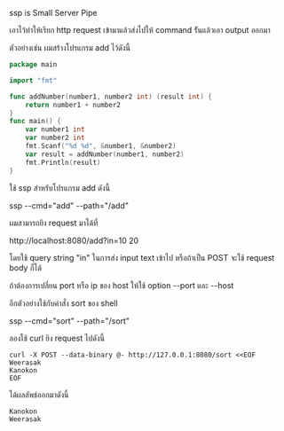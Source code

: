 ssp is Small Server Pipe

เอาไว้ทำให้เรียก http request เข้ามาแล้วส่งไปให้ command รัันแล้วเอา output ออกมา

ตัวอย่างเช่น ผมสร้างโปรแกรม add ไว้ดังนี้

```go
package main

import "fmt"

func addNumber(number1, number2 int) (result int) {
	return number1 + number2
}
func main() {
	var number1 int
	var number2 int
	fmt.Scanf("%d %d", &number1, &number2)
	var result = addNumber(number1, number2)
	fmt.Println(result)
}
```

ใช้ ssp สำหรับโปรแกรม add ดังนี้

ssp --cmd="add" --path="/add"

ผมสามารถยิง request มาได้ที่

http://localhost:8080/add?in=10 20

โดยใช้ query string "in" ในการส่ง input text เข้าไป
หรือถ้าเป็น POST จะใช้ request body ก็ได้

ถ้าต้องการเปลี่ยน port หรือ ip ของ host ให้ใช้ option --port และ --host

อีกตัวอย่างใช้กับคำสั่ง  sort ของ  shell

ssp --cmd="sort" --path="/sort"

ลองใช้ curl ยิง request ไปดังนี้
```shel
curl -X POST --data-binary @- http://127.0.0.1:8080/sort <<EOF
Weerasak
Kanokon
EOF
```

ได้ผลลัพธ์ออกมาดังนี้
```shell
Kanokon
Weerasak
```
